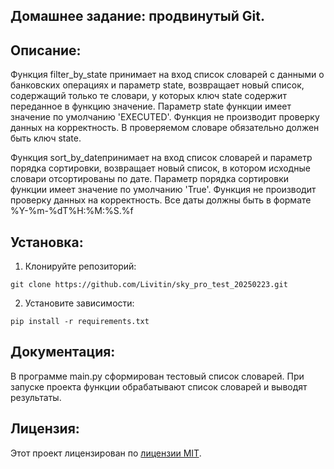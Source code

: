 ## Домашнее задание: продвинутый Git.

## Описание:
Функция filter_by_state принимает на вход список словарей с данными о банковских 
операциях и параметр state, возвращает новый список, содержащий только те словари, 
у которых ключ state содержит переданное в функцию значение.
Параметр state функции имеет значение по умолчанию 'EXECUTED'.
Функция не производит проверку данных на корректность.
В проверяемом словаре обязательно должен быть ключ state.

Функция sort_by_dateпринимает на вход список словарей и параметр порядка сортировки, 
возвращает новый список, в котором исходные словари отсортированы по дате.
Параметр порядка сортировки функции имеет значение по умолчанию 'True'.
Функция не производит проверку данных на корректность.
Все даты должны быть в формате %Y-%m-%dT%H:%M:%S.%f


## Установка:

1. Клонируйте репозиторий:
```
git clone https://github.com/Livitin/sky_pro_test_20250223.git
```
2. Установите зависимости:
```
pip install -r requirements.txt
```

## Документация:
В программе main.py сформирован тестовый список словарей. При запуске проекта
функции обрабатывают список словарей и выводят результаты.

## Лицензия:
Этот проект лицензирован по [лицензии MIT](LICENSE).
